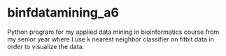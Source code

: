 # binfdatamining_a6
Python program for my applied data mining in bioinformatics course from my senior year where I use k nearest neighbor classifier on fitbit data in order to visualize the data.
